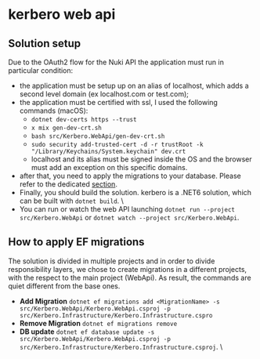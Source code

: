 # kerbero web api

## Solution setup

Due to the OAuth2 flow for the Nuki API the application must run in particular condition:

- the application must be setup up on an alias of localhost, which adds a second level domain (ex localhost.com or test.com);
- the application must be certified with ssl, I used the following commands (macOS):
  - `dotnet dev-certs https --trust`
  - `x mix gen-dev-crt.sh`
  - `bash src/Kerbero.WebApi/gen-dev-crt.sh`
  - `sudo security add-trusted-cert -d -r trustRoot -k "/Library/Keychains/System.keychain" dev.crt`
  - localhost and its alias must be signed inside the OS and the browser must add an exception on this specific domains.
- after that, you need to apply the migrations to your database. Please refer to the dedicated [section](#how-to-apply-ef-migrations).
- Finally, you should build the solution. kerbero is a .NET6 solution, which can be built with `dotnet build`. \
- You can run or watch the web API launching `dotnet run --project src/Kerbero.WebApi`
  or `dotnet watch --project src/Kerbero.WebApi`.
  
## How to apply EF migrations

The solution is divided in multiple projects and in order to divide responsibility layers, we chose to create migrations 
in a different projects, with the respect to the main project (WebApi). As result, the commands are quiet different
from the base ones.

- **Add Migration** `dotnet ef migrations add <MigrationName> -s src/Kerbero.WebApi/Kerbero.WebApi.csproj -p src/Kerbero.Infrastructure/Kerbero.Infrastructure.cspro`
- **Remove Migration** `dotnet ef migrations remove`
- **DB update** `dotnet ef database update -s src/Kerbero.WebApi/Kerbero.WebApi.csproj -p src/Kerbero.Infrastructure/Kerbero.Infrastructure.csproj`. \
